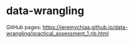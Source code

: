 # data-wrangling

GitHub pages: https://jeremychiaa.github.io/data-wrangling/practical_assessment_1.nb.html
